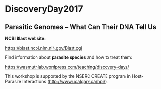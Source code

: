 # DiscoveryDay2017

## Parasitic Genomes – What Can Their DNA Tell Us




**NCBI Blast website:** 

https://blast.ncbi.nlm.nih.gov/Blast.cgi



Find information about **parasite species** and how to treat them: 

https://wasmuthlab.wordpress.com/teaching/discovery-days/





This workshop is supported by the NSERC CREATE program in Host-Parasite Interactions (http://www.ucalgary.ca/hpi/).
